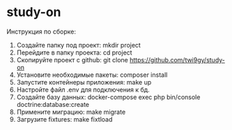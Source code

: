 # study-on
Инструкция по сборке:

1. Создайте папку под проект: mkdir project
2. Перейдите в папку проекта: cd project
3. Скопируйте проект с github: git clone https://github.com/twi9gy/study-on
4. Установите необходимые пакеты: composer install
5. Запустите контейнеры приложения: make up
6. Настройте файл .env для подключения к бд.
7. Создайте базу данных: docker-compose exec php bin/console doctrine:database:create
8. Примените миграцию: make migrate
9. Загрузите fixtures: make fixtload
